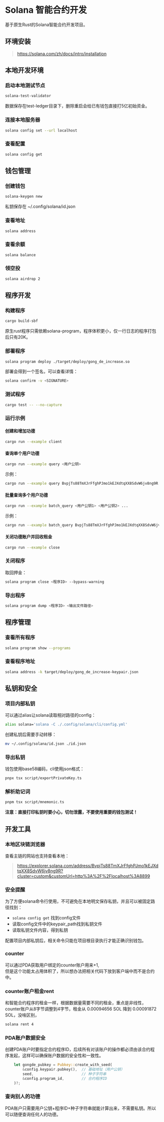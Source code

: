 # Solana 智能合约开发

基于原生Rust的Solana智能合约开发项目。

## 环境安装

> https://solana.com/zh/docs/intro/installation

## 本地开发环境

### 启动本地测试节点

```bash
solana-test-validator
```

数据保存在test-ledger目录下，删除重启会给已有钱包直接打5亿初始资金。

### 连接本地服务器

```bash
solana config set --url localhost
```

### 查看配置

```bash
solana config get
```

## 钱包管理

### 创建钱包

```bash
solana-keygen new
```

私钥保存在 ~/.config/solana/id.json

### 查看地址

```bash
solana address
```

### 查看余额

```bash
solana balance
```

### 领空投

```bash
solana airdrop 2
```

## 程序开发

### 构建程序

```bash
cargo build-sbf
```

原生rust程序只需依赖solana-program，程序体积更小，仅一行日志的程序打包后只有20K。

### 部署程序

```bash
solana program deploy ./target/deploy/gong_de_increase.so
```

部署会得到一个签名，可以查看详情：

```bash
solana confirm -v <SIGNATURE>
```

### 测试程序

```bash
cargo test -- --no-capture
```

### 运行示例

#### 创建和增加功德
```bash
cargo run --example client
```

#### 查询单个用户功德
```bash
cargo run --example query <用户公钥>
```

示例：
```bash
cargo run --example query BvpjTs88TmXJrFfghPJmo1kEJXdtqXX8SdvW6jv8ng9R
```

#### 批量查询多个用户功德
```bash
cargo run --example batch_query <用户公钥1> <用户公钥2> ...
```

示例：
```bash
cargo run --example batch_query BvpjTs88TmXJrFfghPJmo1kEJXdtqXX8SdvW6jv8ng9R 9WzDXwBbmkg8ZTbNMqUxvQRAyrZzDsGYdLVL9zYtAWWM
```

#### 关闭功德账户并回收租金
```bash
cargo run --example close
```

### 关闭程序

取回押金：

```bash
solana program close <程序ID> --bypass-warning
```

### 导出程序

```bash
solana program dump <程序ID> <输出文件路径>
```

## 程序管理

### 查看所有程序

```bash
solana program show --programs
```

### 查看程序地址

```bash
solana address -k target/deploy/gong_de_increase-keypair.json
```

## 私钥和安全

### 项目内部私钥

可以通过alias让solana读取相对路径的config：

```bash
alias solana='solana -C ./.config/solana/cli/config.yml'
```

创建私钥后需要手动转移：

```bash
mv ~/.config/solana/id.json ./id.json
```

### 导出私钥

钱包使用base58编码，cli使用json格式：

```bash
pnpx tsx script/exportPrivateKey.ts
```

### 解析助记词

```bash
pnpm tsx script/mnemonic.ts
```

**注意：直接打印私钥时要小心，切勿泄露，不要使用重要的钱包测试！**

## 开发工具

### 本地区块链浏览器

查看主链的网站也支持查看本地：
> https://explorer.solana.com/address/BvpjTs88TmXJrFfghPJmo1kEJXdtqXX8SdvW6jv8ng9R?cluster=custom&customUrl=http%3A%2F%2Flocalhost%3A8899

### 安全提醒

为了方便solana命令行使用，不可避免在本地明文保存私钥，并且可以被固定路径找到：
- `solana config get` 找到config文件
- 读取config文件中的keypair_path找到私钥文件  
- 读取私钥文件内容，得到私钥

配置项目内部私钥后，相关命令只能在项目根目录执行才能正确识别钱包。

### counter

可以通过PDA获取用户绑定的counter账户用来+1,  
但是这个功能太占用体积了，所以想办法把相关代码下放到客户端中而不是合约中。  

### counter账户租金rent

和智能合约程序的租金一样，根据数据量需要不同的租金，重点是非线性，  
counter账户从8字节调整到4字节，租金从 0.00094656 SOL 降到 0.00091872 SOL，没啥区别，  

```bash
solana rent 4
```

### PDA账户数据安全

创建PDA账户时要指定合约程序ID，后续所有对该账户的操作都必须由该合约程序发起，这样可以确保账户数据的安全性和一致性。  
```rust
    let gongde_pubkey = Pubkey::create_with_seed(
        &config.keypair.pubkey(),  // 基础地址（用户公钥）
        seed,                      // 种子字符串
        &config.program_id,        // 合约程序ID
    )?;
```

### 查询别人的功德

PDA账户只需要用户公钥+程序ID+种子字符串就能计算出来，不需要私钥。所以可以随便查询任何人的功德。  
